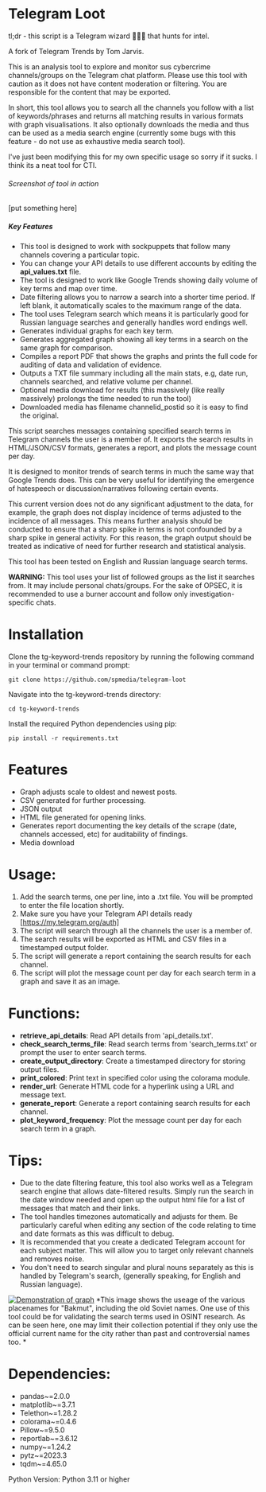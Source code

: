 # Telegram Loot

tl;dr - this script is a Telegram wizard 🧙🏽‍♂️ that hunts for intel.

A fork of Telegram Trends by Tom Jarvis.

This is an analysis tool to explore and monitor sus cybercrime channels/groups on the Telegram chat platform. Please use this tool with caution as it does not have content moderation or filtering. You are responsible for the content that may be exported.

In short, this tool allows you to search all the channels you follow with a list of keywords/phrases and returns all matching results in various formats with graph visualisations. It also optionally downloads the media and thus can be used as a media search engine (currently some bugs with this feature - do not use as exhaustive media search tool).

I've just been modifying this for my own specific usage so sorry if it sucks. I think its a neat tool for CTI.

###### Screenshot of tool in action
[put something here]


##### Key Features
- This tool is designed to work with sockpuppets that follow many channels covering a particular topic.
- You can change your API details to use different accounts by editing the **api_values.txt** file.
- The tool is designed to work like Google Trends showing daily volume of key terms and map over time.
- Date filtering allows you to narrow a search into a shorter time period. If left blank, it automatically scales to the maximum range of the data.
- The tool uses Telegram search which means it is particularly good for Russian language searches and generally handles word endings well.
- Generates individual graphs for each key term.
- Generates aggregated graph showing all key terms in a search on the same graph for comparison.
- Compiles a report PDF that shows the graphs and prints the full code for auditing of data and validation of evidence.
- Outputs a TXT file summary including all the main stats, e.g, date run, channels searched, and relative volume per channel.
- Optional media download for results (this massively (like really massively) prolongs the time needed to run the tool)
- Downloaded media has filename channelid_postid so it is easy to find the original.



This script searches messages containing specified search terms in Telegram channels the user is a member of. It exports the search results in HTML/JSON/CSV formats, generates a report, and plots the message count per day.

It is designed to monitor trends of search terms in much the same way that Google Trends does. This can be very useful for identifying the emergence of hatespeech or discussion/narratives following certain events.

This current version does not do any significant adjustment to the data, for example, the graph does not display incidence of terms adjusted to the incidence of all messages. This means further analysis should be conducted to ensure that a sharp spike in terms is not confounded by a sharp spike in general activity. For this reason, the graph output should be treated as indicative of need for further research and statistical analysis.

This tool has been tested on English and Russian language search terms.

**WARNING:** This tool uses your list of followed groups as the list it searches from. It may include personal chats/groups. For the sake of OPSEC, it is recommended to use a burner account and follow only investigation-specific chats.

# Installation
Clone the tg-keyword-trends repository by running the following command in your terminal or command prompt:

```git clone https://github.com/spmedia/telegram-loot```

Navigate into the tg-keyword-trends directory:

```cd tg-keyword-trends```

Install the required Python dependencies using pip:

```pip install -r requirements.txt```

# Features
- Graph adjusts scale to oldest and newest posts.
- CSV generated for further processing.
- JSON output
- HTML file generated for opening links.
- Generates report documenting the key details of the scrape (date, channels accessed, etc) for auditability of findings.
- Media download

# Usage:

1. Add the search terms, one per line, into a .txt file. You will be prompted to enter the file location shortly.
2. Make sure you have your Telegram API details ready [https://my.telegram.org/auth]
3. The script will search through all the channels the user is a member of.
4. The search results will be exported as HTML and CSV files in a timestamped output folder.
5. The script will generate a report containing the search results for each channel.
6. The script will plot the message count per day for each search term in a graph and save it as an image.


# Functions:

- **retrieve_api_details**: Read API details from 'api_details.txt'.
- **check_search_terms_file**: Read search terms from 'search_terms.txt' or prompt the user to enter search terms.
- **create_output_directory**: Create a timestamped directory for storing output files.
- **print_colored**: Print text in specified color using the colorama module.
- **render_url**: Generate HTML code for a hyperlink using a URL and message text.
- **generate_report**: Generate a report containing search results for each channel.
- **plot_keyword_frequency**: Plot the message count per day for each search term in a graph.

# Tips:
- Due to the date filtering feature, this tool also works well as a Telegram search engine that allows date-filtered results. Simply run the search in the date window needed and open up the output html file for a list of messages that match and their links.
- The tool handles timezones automatically and adjusts for them. Be particularly careful when editing any section of the code relating to time and date formats as this was difficult to debug. 
- It is recommended that you create a dedicated Telegram account for each subject matter. This will allow you to target only relevant channels and removes noise. 
- You don't need to search singular and plural nouns separately as this is handled by Telegram's search, (generally speaking, for English and Russian language).

[![Demonstration of graph](https://user-images.githubusercontent.com/118008765/232030941-aa506853-48ba-4433-8abf-1ee454ea1e5b.png "Demonstration of graph")](https://user-images.githubusercontent.com/118008765/232030941-aa506853-48ba-4433-8abf-1ee454ea1e5b.png "Demonstration of graph")
*This image shows the useage of the various placenames for "Bakmut", including the old Soviet names. One use of this tool could be for validating the search terms used in OSINT research. As can be seen here, one may limit their collection potential if they only use the official current name for the city rather than past and controversial names too. *

# Dependencies:

- pandas~=2.0.0
- matplotlib~=3.7.1
- Telethon~=1.28.2
- colorama~=0.4.6
- Pillow~=9.5.0
- reportlab~=3.6.12
- numpy~=1.24.2
- pytz~=2023.3
- tqdm~=4.65.0

Python Version: Python 3.11 or higher
